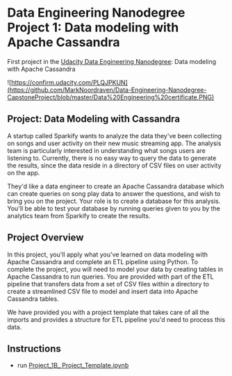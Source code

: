 # Data Engineering Nanodegree Project 1: Data modeling with Apache Cassandra
First project in the [Udacity Data Engineering Nanodegree](https://www.udacity.com/course/data-engineer-nanodegree--nd027): Data modeling with Apache Cassandra

![https://confirm.udacity.com/PLQJPKUN](https://github.com/MarkNoordraven/Data-Engineering-Nanodegree-CapstoneProject/blob/master/Data%20Engineering%20certificate.PNG)





## Project: Data Modeling with Cassandra

A startup called Sparkify wants to analyze the data they've been collecting on songs and user activity on their new music streaming app. The analysis team is particularly interested in understanding what songs users are listening to. Currently, there is no easy way to query the data to generate the results, since the data reside in a directory of CSV files on user activity on the app.

They'd like a data engineer to create an Apache Cassandra database which can create queries on song play data to answer the questions, and wish to bring you on the project. Your role is to create a database for this analysis. You'll be able to test your database by running queries given to you by the analytics team from Sparkify to create the results.


## Project Overview

In this project, you'll apply what you've learned on data modeling with Apache Cassandra and complete an ETL pipeline using Python. To complete the project, you will need to model your data by creating tables in Apache Cassandra to run queries. You are provided with part of the ETL pipeline that transfers data from a set of CSV files within a directory to create a streamlined CSV file to model and insert data into Apache Cassandra tables.

We have provided you with a project template that takes care of all the imports and provides a structure for ETL pipeline you'd need to process this data.


## Instructions
* run [Project_1B_ Project_Template.ipynb](https://github.com/MarkNoordraven/Data-Engineering-Nanodegree-Project1/blob/master/Project_1B_%20Project_Template.ipynb)
